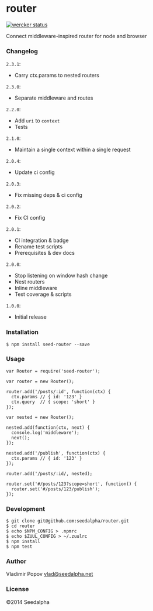 # router

[![wercker status](https://app.wercker.com/status/e766b9feebfeecff98a41bce0027b60b/m "wercker status")](https://app.wercker.com/project/bykey/e766b9feebfeecff98a41bce0027b60b)

Connect middleware-inspired router for node and browser

### Changelog

`2.3.1`:

- Carry ctx.params to nested routers

`2.3.0`:

- Separate middleware and routes

`2.2.0`:

- Add `uri` to `context`
- Tests

`2.1.0`:

- Maintain a single context within a single request

`2.0.4`:

- Update ci config

`2.0.3`:

- Fix missing deps & ci config

`2.0.2`:

- Fix CI config

`2.0.1`:

- CI integration & badge
- Rename test scripts
- Prerequisites & dev docs

`2.0.0`:

- Stop listening on window hash change
- Nest routers
- Inline middleware
- Test coverage & scripts

`1.0.0`:

- Initial release

### Installation

    $ npm install seed-router --save

### Usage

    var Router = require('seed-router');
    
    var router = new Router();
    
    router.add('/posts/:id', function(ctx) {
      ctx.params // { id: '123' }
      ctx.query  // { scope: 'short' }
    });
    
    var nested = new Router();
    
    nested.add(function(ctx, next) {
      console.log('middleware');
      next();
    });
    
    nested.add('/publish', function(ctx) {
      ctx.params // { id: '123' }
    });
    
    router.add('/posts/:id/, nested);
    
    router.set('#/posts/123?scope=short', function() {
      router.set('#/posts/123/publish');
    });
    
### Development

    $ git clone git@github.com:seedalpha/router.git
    $ cd router
    $ echo $NPM_CONFIG > .npmrc
    $ echo $ZUUL_CONFIG > ~/.zuulrc
    $ npm install
    $ npm test

### Author

Vladimir Popov <vlad@seedalpha.net>

### License

©2014 Seedalpha
